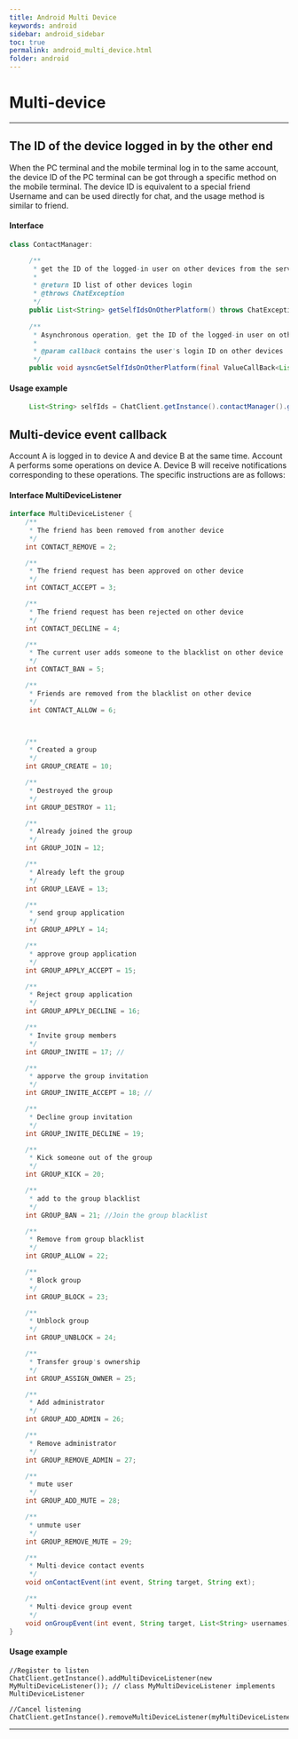 ```yaml
---
title: Android Multi Device
keywords: android
sidebar: android_sidebar
toc: true
permalink: android_multi_device.html
folder: android
---
```

# Multi-device

-------------------------------------------------- ----------------------

## The ID of the device logged in by the other end

When the PC terminal and the mobile terminal log in to the same account, the device ID of the PC terminal can be got through a specific method on the mobile terminal. The device ID is equivalent to a special friend Username and can be used directly for chat, and the usage method is similar to friend.

#### Interface

``` java
class ContactManager:

     /**
      * get the ID of the logged-in user on other devices from the server
      *
      * @return ID list of other devices login
      * @throws ChatException
      */
     public List<String> getSelfIdsOnOtherPlatform() throws ChatException
    
     /**
      * Asynchronous operation, get the ID of the logged-in user on other devices from the server
      *
      * @param callback contains the user's login ID on other devices
      */
     public void aysncGetSelfIdsOnOtherPlatform(final ValueCallBack<List<String>> callback);
```

#### Usage example

``` java
     List<String> selfIds = ChatClient.getInstance().contactManager().getSelfIdsOnOtherPlatform();
```

## Multi-device event callback

Account A is logged in to device A and device B at the same time. Account A performs some operations on device A. Device B will receive notifications corresponding to these operations. The specific instructions are as follows:

#### Interface MultiDeviceListener

``` java
interface MultiDeviceListener {
    /**
     * The friend has been removed from another device
     */
    int CONTACT_REMOVE = 2;

    /**
     * The friend request has been approved on other device
     */
    int CONTACT_ACCEPT = 3;

    /**
     * The friend request has been rejected on other device
     */
    int CONTACT_DECLINE = 4;

    /**
     * The current user adds someone to the blacklist on other device
     */
    int CONTACT_BAN = 5;

    /**
     * Friends are removed from the blacklist on other device
     */
     int CONTACT_ALLOW = 6;



    /**
     * Created a group
     */
    int GROUP_CREATE = 10;

    /**
     * Destroyed the group
     */
    int GROUP_DESTROY = 11;

    /**
     * Already joined the group
     */
    int GROUP_JOIN = 12;

    /**
     * Already left the group
     */
    int GROUP_LEAVE = 13;

    /**
     * send group application
     */
    int GROUP_APPLY = 14;

    /**
     * approve group application
     */
    int GROUP_APPLY_ACCEPT = 15;

    /**
     * Reject group application
     */
    int GROUP_APPLY_DECLINE = 16;

    /**
     * Invite group members
     */
    int GROUP_INVITE = 17; //

    /**
     * apporve the group invitation
     */
    int GROUP_INVITE_ACCEPT = 18; //

    /**
     * Decline group invitation
     */
    int GROUP_INVITE_DECLINE = 19;

    /**
     * Kick someone out of the group
     */
    int GROUP_KICK = 20;

    /**
     * add to the group blacklist
     */
    int GROUP_BAN = 21; //Join the group blacklist

    /**
     * Remove from group blacklist
     */
    int GROUP_ALLOW = 22;

    /**
     * Block group
     */
    int GROUP_BLOCK = 23;

    /**
     * Unblock group
     */
    int GROUP_UNBLOCK = 24;

    /**
     * Transfer group's ownership
     */
    int GROUP_ASSIGN_OWNER = 25;

    /**
     * Add administrator
     */
    int GROUP_ADD_ADMIN = 26;

    /**
     * Remove administrator
     */
    int GROUP_REMOVE_ADMIN = 27;

    /**
     * mute user
     */
    int GROUP_ADD_MUTE = 28;

    /**
     * unmute user
     */
    int GROUP_REMOVE_MUTE = 29;

    /**
     * Multi-device contact events
     */
    void onContactEvent(int event, String target, String ext);

    /**
     * Multi-device group event
     */
    void onGroupEvent(int event, String target, List<String> usernames);
}
```

#### Usage example

``` objc
//Register to listen
ChatClient.getInstance().addMultiDeviceListener(new MyMultiDeviceListener()); // class MyMultiDeviceListener implements MultiDeviceListener

//Cancel listening
ChatClient.getInstance().removeMultiDeviceListener(myMultiDeviceListener);
```

------------------------------------------------------------------------
